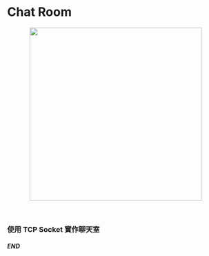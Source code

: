 # Chat Room

<p align="center">
    <img height="400px" src="https://raw.githubusercontent.com/alsk1369854/MyNotes/tree/master/JavaCode/SocketClientAndServer/screenshots/demo_img.png"/>

</p>

<br>

### 使用 TCP Socket 實作聊天室

#### _END_